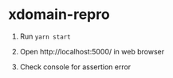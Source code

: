 # xdomain-repro

1. Run `yarn start`

2. Open http://localhost:5000/ in web browser

3. Check console for assertion error
